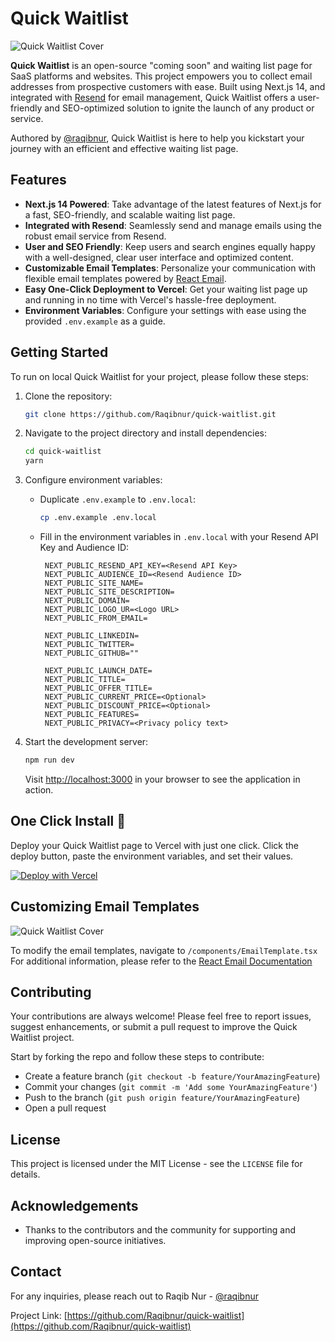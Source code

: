 # Quick Waitlist

![Quick Waitlist Cover](https://repository-images.githubusercontent.com/749803152/3b10a59a-5183-45bf-8f91-c2ce4f999364)

**Quick Waitlist** is an open-source "coming soon" and waiting list page for SaaS platforms and websites. This project empowers you to collect email addresses from prospective customers with ease. Built using Next.js 14, and integrated with [Resend](https://resend.com/) for email management, Quick Waitlist offers a user-friendly and SEO-optimized solution to ignite the launch of any product or service.

Authored by [@raqibnur](https://github.com/Raqibnur), Quick Waitlist is here to help you kickstart your journey with an efficient and effective waiting list page.

## Features

- **Next.js 14 Powered**: Take advantage of the latest features of Next.js for a fast, SEO-friendly, and scalable waiting list page.
- **Integrated with Resend**: Seamlessly send and manage emails using the robust email service from Resend.
- **User and SEO Friendly**: Keep users and search engines equally happy with a well-designed, clear user interface and optimized content.
- **Customizable Email Templates**: Personalize your communication with flexible email templates powered by [React Email](https://react.email/docs/introduction).
- **Easy One-Click Deployment to Vercel**: Get your waiting list page up and running in no time with Vercel's hassle-free deployment.
- **Environment Variables**: Configure your settings with ease using the provided `.env.example` as a guide.

## Getting Started

To run on local Quick Waitlist for your project, please follow these steps:

1. Clone the repository:

   ```sh
   git clone https://github.com/Raqibnur/quick-waitlist.git
   ```

2. Navigate to the project directory and install dependencies:

   ```sh
   cd quick-waitlist
   yarn
   ```

3. Configure environment variables:

   - Duplicate `.env.example` to `.env.local`:
     ```sh
     cp .env.example .env.local
     ```
   - Fill in the environment variables in `.env.local` with your Resend API Key and Audience ID:

     ```
      NEXT_PUBLIC_RESEND_API_KEY=<Resend API Key>
      NEXT_PUBLIC_AUDIENCE_ID=<Resend Audience ID>
      NEXT_PUBLIC_SITE_NAME=
      NEXT_PUBLIC_SITE_DESCRIPTION=
      NEXT_PUBLIC_DOMAIN=
      NEXT_PUBLIC_LOGO_UR=<Logo URL>
      NEXT_PUBLIC_FROM_EMAIL=

      NEXT_PUBLIC_LINKEDIN=
      NEXT_PUBLIC_TWITTER=
      NEXT_PUBLIC_GITHUB=""

      NEXT_PUBLIC_LAUNCH_DATE=
      NEXT_PUBLIC_TITLE=
      NEXT_PUBLIC_OFFER_TITLE=
      NEXT_PUBLIC_CURRENT_PRICE=<Optional>
      NEXT_PUBLIC_DISCOUNT_PRICE=<Optional>
      NEXT_PUBLIC_FEATURES=
      NEXT_PUBLIC_PRIVACY=<Privacy policy text>

     ```

4. Start the development server:

   ```sh
   npm run dev
   ```

   Visit [http://localhost:3000](http://localhost:3000) in your browser to see the application in action.

## One Click Install 🎉

Deploy your Quick Waitlist page to Vercel with just one click. Click the deploy button, paste the environment variables, and set their values.

[![Deploy with Vercel](https://vercel.com/button)](https://vercel.com/new/clone?repository-url=https%3A%2F%2Fgithub.com%2FRaqibnur%2Fquick-waitlist&project-name=quick-waitlist&repository-name=quick-waitlist&demo-title=Quick%20Waitlist&demo-description=Quick%20Waitlist%20and%20coming%20soon%20page%20for%20your%20SAAS%20and%20website.&demo-url=https%3A%2F%2Fquick-waitlist.vercel.app&demo-image=https%3A%2F%2Fi.ibb.co%2FnsQgkmw%2Fog.png)

## Customizing Email Templates

![Quick Waitlist Cover](https://res.cloudinary.com/dyv1yduua/image/upload/v1733390826/CleanShot_2024-12-05_at_15.24.30_vbzyi5.png)

To modify the email templates, navigate to `/components/EmailTemplate.tsx` For additional information, please refer to the [React Email Documentation](https://react.email/docs/introduction)

## Contributing

Your contributions are always welcome! Please feel free to report issues, suggest enhancements, or submit a pull request to improve the Quick Waitlist project.

Start by forking the repo and follow these steps to contribute:

- Create a feature branch (`git checkout -b feature/YourAmazingFeature`)
- Commit your changes (`git commit -m 'Add some YourAmazingFeature'`)
- Push to the branch (`git push origin feature/YourAmazingFeature`)
- Open a pull request

## License

This project is licensed under the MIT License - see the `LICENSE` file for details.

## Acknowledgements

- Thanks to the contributors and the community for supporting and improving open-source initiatives.

## Contact

For any inquiries, please reach out to Raqib Nur - [@raqibnur](https://twitter.com/mdraqibnur)

Project Link: [https://github.com/Raqibnur/quick-waitlist](https://github.com/Raqibnur/quick-waitlist)
